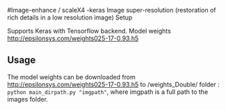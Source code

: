 #Image-enhance / scaleX4 -keras
Image super-resolution (restoration of rich details in a low resolution image) 
Setup

Supports Keras with  Tensorflow backend. 
Model weights http://epsilonsys.com/weights025-17-0.93.h5

## Usage
The model weights can be downloaded from http://epsilonsys.com/weights025-17-0.93.h5 to /weights_Double/ folder :<br>
`python main_dirpath.py "imgpath"`, where imgpath is a full path to the images folder.
